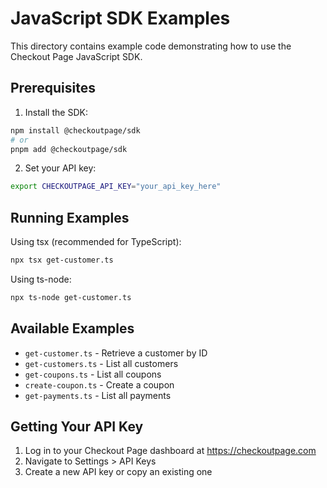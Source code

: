 # JavaScript SDK Examples

This directory contains example code demonstrating how to use the Checkout Page JavaScript SDK.

## Prerequisites

1. Install the SDK:

```bash
npm install @checkoutpage/sdk
# or
pnpm add @checkoutpage/sdk
```

2. Set your API key:

```bash
export CHECKOUTPAGE_API_KEY="your_api_key_here"
```

## Running Examples

Using tsx (recommended for TypeScript):

```bash
npx tsx get-customer.ts
```

Using ts-node:

```bash
npx ts-node get-customer.ts
```

## Available Examples

- `get-customer.ts` - Retrieve a customer by ID
- `get-customers.ts` - List all customers
- `get-coupons.ts` - List all coupons
- `create-coupon.ts` - Create a coupon
- `get-payments.ts` - List all payments

## Getting Your API Key

1. Log in to your Checkout Page dashboard at https://checkoutpage.com
2. Navigate to Settings > API Keys
3. Create a new API key or copy an existing one
